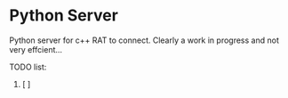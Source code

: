# Python Server
Python server for c++ RAT to connect. Clearly a work in progress and not very effcient...

TODO list:
1. [ ]
